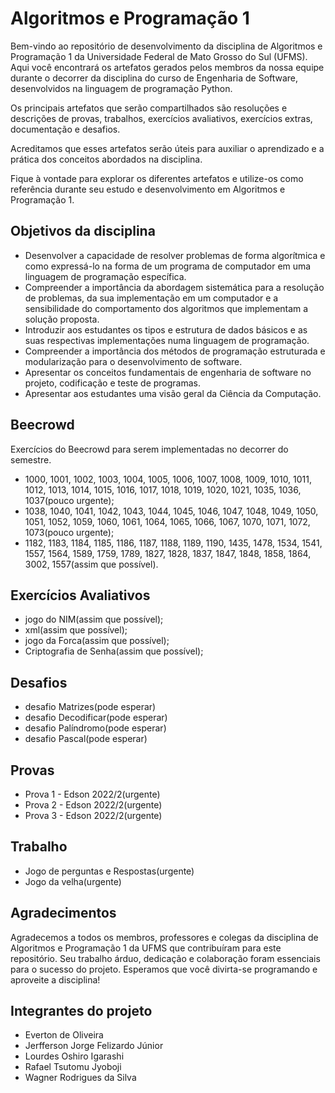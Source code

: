 # Algoritmos e Programação 1

Bem-vindo ao repositório de desenvolvimento da disciplina de Algoritmos e Programação 1 da Universidade Federal de Mato Grosso do Sul (UFMS). Aqui você encontrará os artefatos gerados pelos membros da nossa equipe durante o decorrer da disciplina do curso de Engenharia de Software, desenvolvidos na linguagem de programação Python.

Os principais artefatos que serão compartilhados são resoluções e descrições de provas, trabalhos, exercícios avaliativos, exercícios extras, documentação e desafios.

Acreditamos que esses artefatos serão úteis para auxiliar o aprendizado e a prática dos conceitos abordados na disciplina.

Fique à vontade para explorar os diferentes artefatos e utilize-os como referência durante seu estudo e desenvolvimento em Algoritmos e Programação 1.

## Objetivos da disciplina
- Desenvolver a capacidade de resolver problemas de forma algorítmica e como expressá-lo na forma de um programa de computador em uma linguagem de programação específica.
- Compreender a importância da abordagem sistemática para a resolução de problemas, da sua implementação em um computador e a sensibilidade do comportamento dos algoritmos que implementam a solução proposta.
- Introduzir aos estudantes os tipos e estrutura de dados básicos e as suas respectivas implementações numa linguagem de programação.
- Compreender a importância dos métodos de programação estruturada e modularização para o desenvolvimento de software.
- Apresentar os conceitos fundamentais de engenharia de software no projeto, codificação e teste de programas.
- Apresentar aos estudantes uma visão geral da Ciência da Computação.

## Beecrowd 
Exercícios do Beecrowd para serem implementadas no decorrer do semestre.
- 1000, 1001, 1002,	1003,	1004,	1005,	1006,	1007,	1008,	1009,	1010,	1011,	1012,	1013, 1014,	1015,	1016,	1017,	1018,	1019,	1020,	1021, 1035,	1036,	1037(pouco urgente);
- 1038, 1040, 1041, 1042, 1043, 1044, 1045, 1046,	1047,	1048,	1049,	1050,	1051,	1052,	1059,	1060,	1061,	1064,	1065,	1066,	1067,	1070,	1071,	1072,	1073(pouco urgente);
- 1182, 1183, 1184, 1185, 1186, 1187, 1188, 1189, 1190, 1435,	1478,	1534,	1541,	1557,	1564,	1589,	1759,	1789,	1827,	1828,	1837,	1847,	1848,	1858,	1864, 3002, 1557(assim que possível).

## Exercícios Avaliativos
- jogo do NIM(assim que possível);
- xml(assim que possível);
- jogo da Forca(assim que possível);
- Criptografia de Senha(assim que possível);

## Desafios
- desafio Matrizes(pode esperar)
- desafio Decodificar(pode esperar)
- desafio Palíndromo(pode esperar)
- desafio Pascal(pode esperar)

## Provas
- Prova 1 - Edson 2022/2(urgente)
- Prova 2 - Edson 2022/2(urgente)
- Prova 3 - Edson 2022/2(urgente)

## Trabalho
- Jogo de perguntas e Respostas(urgente)
- Jogo da velha(urgente)

## Agradecimentos
Agradecemos a todos os membros, professores e colegas da disciplina de Algoritmos e Programação 1 da UFMS que contribuíram para este repositório. Seu trabalho árduo, dedicação e colaboração foram essenciais para o sucesso do projeto. Esperamos que você divirta-se programando e aproveite a disciplina!

## Integrantes do projeto

- Everton de Oliveira
- Jerfferson Jorge Felizardo Júnior
- Lourdes Oshiro Igarashi
- Rafael Tsutomu Jyoboji
- Wagner Rodrigues da Silva
